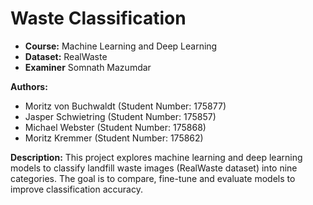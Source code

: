 # Waste Classification

- **Course:** Machine Learning and Deep Learning 
- **Dataset:** RealWaste 
- **Examiner** Somnath Mazumdar

**Authors:**  
- Moritz von Buchwaldt (Student Number: 175877)  
- Jasper Schwietring (Student Number: 175857)  
- Michael Webster (Student Number: 175868)  
- Moritz Kremmer (Student Number: 175862)

**Description:**
This project explores machine learning and deep learning models to classify landfill waste images (RealWaste dataset) into nine categories. The goal is to compare, fine-tune and evaluate models to improve classification accuracy.
